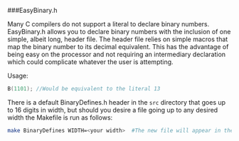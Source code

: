 ###EasyBinary.h

Many C compilers do not support a literal to declare binary numbers.  EasyBinary.h allows you to declare binary numbers with the inclusion of one simple, albeit long, header file.  The header file relies on simple macros that map the binary number to its decimal equivalent.  This has the advantage of being easy on the processor and not requiring an intermediary declaration which could complicate whatever the user is attempting.

Usage:
```C
B(1101); //Would be equivalent to the literal 13
```

There is a default BinaryDefines.h header in the ```src``` directory that goes up to 16 digits in width, but should you desire a file going up to any desired width the Makefile is run as follows:

```bash
make BinaryDefines WIDTH=<your width>  #The new file will appear in the root directory
```
